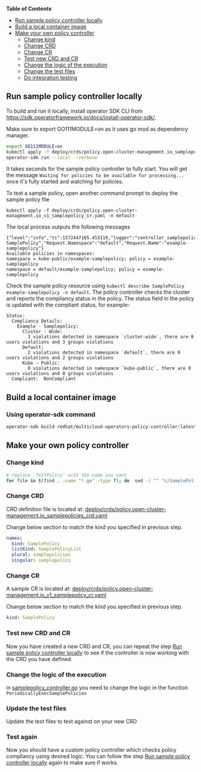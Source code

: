 **Table of Contents**
- [Run sample policy controller locally](#run-sample-policy-controller-locally)
- [Build a local container image](#build-a-local-container)
- [Make your own policy controller](#make-your-own-policy-controller)
  - [Change kind](#change-kind)
  - [Change CRD](#change-crd)
  - [Change CR](#change-cr)
  - [Test new CRD and CR](#test-new-crd-and-cr)
  - [Change the logic of the execution](#change-the-logic-of-the-execution)
  - [Change the test files](#change-the-test-files)
  - [Do integration testing](#do-integration-testing)

## Run sample policy controller locally

To build and run it locally, install operator SDK CLI from https://sdk.operatorframework.io/docs/install-operator-sdk/.

Make sure to export GO111MODULE=on as it uses go mod as dependency manager.

```bash
export GO111MODULE=on
kubectl apply -f deploy/crds/policy.open-cluster-management.io_samplepolicies_crd.yaml
operator-sdk run --local --verbose
```
It takes seconds for the sample policy controller to fully start. You will get the message `Waiting for policies to be available for processing...` once it's fully started and watching for policies.

To test a sample policy, open another command prompt to deploy the sample policy file
```
kubectl apply -f deploy/crds/policy.open-cluster-management.io_v1_samplepolicy_cr.yaml -n default
```
The local process outputs the following messages
```
{"level":"info","ts":1572447165.453119,"logger":"controller_samplepolicy","msg":"Reconciling SamplePolicy","Request.Namespace":"default","Request.Name":"example-samplepolicy"}
Available policies in namespaces:
namespace = kube-public/example-samplepolicy; policy = example-samplepolicy
namespace = default/example-samplepolicy; policy = example-samplepolicy
```
Check the sample policy resource using `kubectl describe SamplePolicy example-samplepolicy -n default`. The policy controller checks the cluster and reports the compliancy status in the policy.  The status field in the policy is updated with  the compliant status, for example-
```
Status:
  Compliancy Details:
    Example - Samplepolicy:
      Cluster - Wide:
        3 violations detected in namespace `cluster-wide`, there are 0 users violations and 3 groups violations
      Default:
        2 violations detected in namespace `default`, there are 0 users violations and 2 groups violations
      Kube - Public:
        0 violations detected in namespace `kube-public`, there are 0 users violations and 0 groups violations
  Compliant:  NonCompliant
```


## Build a local container image
### Using operator-sdk command
```bash
operator-sdk build redhat/multicloud-operators-policy-controller:latest
```

## Make your own policy controller

### Change kind

```bash
# replace `TestPolicy` with the name you want
for file in $(find . -name "*.go" -type f); do  sed -i "" "s/SamplePolicy/TestPolicy/g" $file; done
```
### Change CRD

CRD definition file is located at: [deploy/crds/policy.open-cluster-management.io_samplepolicies_crd.yaml](../deploy/crds/policy.open-cluster-management.io_samplepolicies_crd.yaml)

Change below section to match the kind you specified in previous step.

```yaml
names:
  kind: SamplePolicy
  listKind: SamplePolicyList
  plural: samplepolicies
  singular: samplepolicy
```

### Change CR

A sample CR is located at: [deploy/crds/policy.open-cluster-management.io_v1_samplepolicy_cr.yaml](../deploy/crds/policy.open-cluster-management.io_v1_samplepolicy_cr.yaml)

Change below section to match the kind you specified in previous step.

```yaml
kind: SamplePolicy
```

### Test new CRD and CR

Now you have created a new CRD and CR, you can repeat the step [Run sample policy controller locally](#run-sample-policy-controller-locally) to see if the controller is now working with the CRD you have defined.

### Change the logic of the execution

in [samplepolicy_controller.go](../pkg/controller/samplepolicy/samplepolicy_controller.go) you need to change the logic in the function `PeriodicallyExecSamplePolicies`

### Update the test files

Update the test files to test against on your new CRD

### Test again

Now you should have a custom policy controller which checks policy compliancy using desired logic. You can follow the step [Run sample policy controller locally](#run-sample-policy-controller-locally) again to make sure if works.

